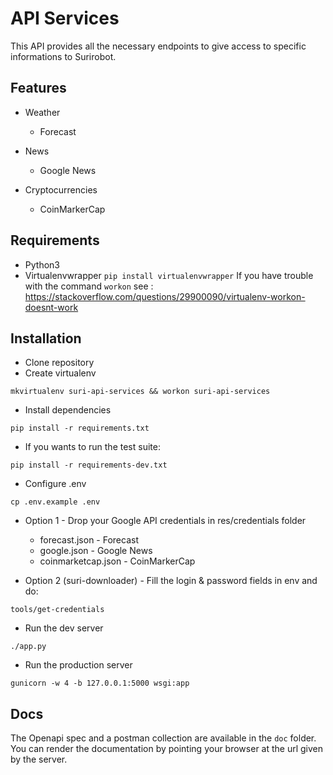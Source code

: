 # API Services

This API provides all the necessary endpoints to give access to specific informations to Surirobot.

## Features

* Weather
  * Forecast

* News
  * Google News

* Cryptocurrencies
  * CoinMarkerCap
  
## Requirements
* Python3 
* Virtualenvwrapper ```pip install virtualenvwrapper```
If you have trouble with the command ```workon``` see : https://stackoverflow.com/questions/29900090/virtualenv-workon-doesnt-work

## Installation

* Clone repository
* Create virtualenv
```shell
mkvirtualenv suri-api-services && workon suri-api-services
```

* Install dependencies
```shell
pip install -r requirements.txt
```

* If you wants to run the test suite:
```shell
pip install -r requirements-dev.txt
```


* Configure .env
```shell
cp .env.example .env
```

* Option 1 - Drop your Google API credentials in res/credentials folder
  * forecast.json - Forecast
  * google.json - Google News
  * coinmarketcap.json - CoinMarkerCap

* Option 2 (suri-downloader) -  Fill the login & password fields in env and do:
```shell
tools/get-credentials
```

* Run the dev server
```shell
./app.py
```

* Run the production server
```shell
gunicorn -w 4 -b 127.0.0.1:5000 wsgi:app
```

## Docs

The Openapi spec and a postman collection are available in the `doc` folder.
You can render the documentation by pointing your browser at the url given by the server.
